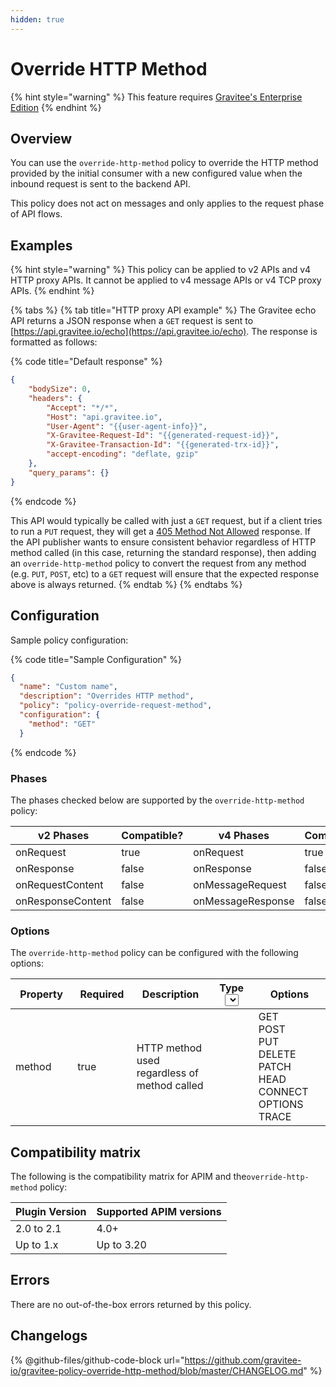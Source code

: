 ```yaml
---
hidden: true
---
```


# Override HTTP Method

{% hint style="warning" %}
This feature requires [Gravitee's Enterprise Edition](../../4.6/overview/gravitee-apim-enterprise-edition/)
{% endhint %}

## Overview

You can use the `override-http-method` policy to override the HTTP method provided by the initial consumer with a new configured value when the inbound request is sent to the backend API.

This policy does not act on messages and only applies to the request phase of API flows.

## Examples

{% hint style="warning" %}
This policy can be applied to v2 APIs and v4 HTTP proxy APIs. It cannot be applied to v4 message APIs or v4 TCP proxy APIs.
{% endhint %}

{% tabs %}
{% tab title="HTTP proxy API example" %}
The Gravitee echo API returns a JSON response when a `GET` request is sent to [https://api.gravitee.io/echo](https://api.gravitee.io/echo). The response is formatted as follows:

{% code title="Default response" %}
```json
{
    "bodySize": 0,
    "headers": {
        "Accept": "*/*",
        "Host": "api.gravitee.io",
        "User-Agent": "{{user-agent-info}}",
        "X-Gravitee-Request-Id": "{{generated-request-id}}",
        "X-Gravitee-Transaction-Id": "{{generated-trx-id}}",
        "accept-encoding": "deflate, gzip"
    },
    "query_params": {}
}
```
{% endcode %}

This API would typically be called with just a `GET` request, but if a client tries to run a `PUT` request, they will get a [405 Method Not Allowed](https://developer.mozilla.org/en-US/docs/Web/HTTP/Status/405) response. If the API publisher wants to ensure consistent behavior regardless of HTTP method called (in this case, returning the standard response), then adding an `override-http-method` policy to convert the request from any method (e.g. `PUT`, `POST`, etc) to a `GET` request will ensure that the expected response above is always returned.
{% endtab %}
{% endtabs %}

## Configuration

Sample policy configuration:

{% code title="Sample Configuration" %}
```json
{
  "name": "Custom name",
  "description": "Overrides HTTP method",
  "policy": "policy-override-request-method",
  "configuration": {
    "method": "GET"
  }
```
{% endcode %}

### Phases

The phases checked below are supported by the `override-http-method` policy:

<table data-full-width="false"><thead><tr><th width="209">v2 Phases</th><th width="139" data-type="checkbox">Compatible?</th><th width="198.41136671177264">v4 Phases</th><th data-type="checkbox">Compatible?</th></tr></thead><tbody><tr><td>onRequest</td><td>true</td><td>onRequest</td><td>true</td></tr><tr><td>onResponse</td><td>false</td><td>onResponse</td><td>false</td></tr><tr><td>onRequestContent</td><td>false</td><td>onMessageRequest</td><td>false</td></tr><tr><td>onResponseContent</td><td>false</td><td>onMessageResponse</td><td>false</td></tr></tbody></table>

### Options

The `override-http-method` policy can be configured with the following options:

<table data-full-width="false"><thead><tr><th width="121">Property</th><th width="100" data-type="checkbox">Required</th><th width="156">Description</th><th width="94">Type<select></select></th><th width="149">Options</th></tr></thead><tbody><tr><td>method</td><td>true</td><td>HTTP method used regardless of method called</td><td></td><td>GET<br>POST<br>PUT<br>DELETE<br>PATCH<br>HEAD<br>CONNECT<br>OPTIONS<br>TRACE</td></tr></tbody></table>

## Compatibility matrix

The following is the compatibility matrix for APIM and the`override-http-method` policy:

<table data-full-width="false"><thead><tr><th>Plugin Version</th><th>Supported APIM versions</th></tr></thead><tbody><tr><td>2.0 to 2.1</td><td>4.0+</td></tr><tr><td>Up to 1.x</td><td>Up to 3.20</td></tr></tbody></table>

## Errors

There are no out-of-the-box errors returned by this policy.

## Changelogs

{% @github-files/github-code-block url="https://github.com/gravitee-io/gravitee-policy-override-http-method/blob/master/CHANGELOG.md" %}
